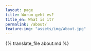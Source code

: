 ```yaml
---
layout: page
title: Worum geht es?
title_en: What is it?
permalink: /about/
feature-img: "assets/img/about.jpg"
---
```


{% translate_file about.md %}
